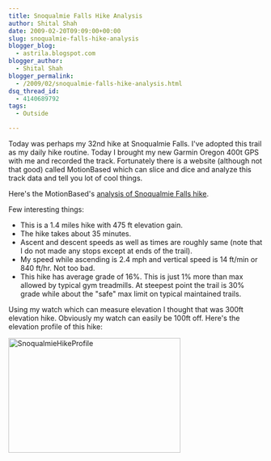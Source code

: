 ```yaml
---
title: Snoqualmie Falls Hike Analysis
author: Shital Shah
date: 2009-02-20T09:09:00+00:00
slug: snoqualmie-falls-hike-analysis
blogger_blog:
  - astrila.blogspot.com
blogger_author:
  - Shital Shah
blogger_permalink:
  - /2009/02/snoqualmie-falls-hike-analysis.html
dsq_thread_id:
  - 4140689792
tags:
  - Outside

---
```

Today was perhaps my 32nd hike at Snoqualmie Falls. I've adopted this trail as my daily hike routine. Today I brought my new Garmin Oregon 400t GPS with me and recorded the track. Fortunately there is a website (although not that good) called MotionBased which can slice and dice and analyze this track data and tell you lot of cool things.

Here's the MotionBased's [analysis of Snoqualmie Falls hike][1].

Few interesting things:

* This is a 1.4 miles hike with 475 ft elevation gain.
* The hike takes about 35 minutes.
* Ascent and descent speeds as well as times are roughly same (note that I do not made any stops except at ends of the trail).
* My speed while ascending is 2.4 mph and vertical speed is 14 ft/min or 840 ft/hr. Not too bad.
* This hike has average grade of 16%. This is just 1% more than max allowed by typical gym treadmills. At steepest point the trail is 30% grade while about the "safe" max limit on typical maintained trails.

Using my watch which can measure elevation I thought that was 300ft elevation hike. Obviously my watch can easily be 100ft off. Here's the elevation profile of this hike:

[<img src="/images/posts/2009/02/SnoqualmieHikeProfile.png" alt="SnoqualmieHikeProfile" width="340" height="227" class="alignnone size-full wp-image-721" srcset="http://shitalshah.com/ShitalShahWP/wp-content/uploads/2009/02/SnoqualmieHikeProfile.png 340w, http://shitalshah.com/ShitalShahWP/wp-content/uploads/2009/02/SnoqualmieHikeProfile-300x200.png 300w" sizes="(max-width: 340px) 100vw, 340px" />][2]

 [1]: http://trail.motionbased.com/trail/invitation/dashboard.mb?episodePk.pkValue=7658501
 [2]: /images/posts/2009/02/SnoqualmieHikeProfile.png